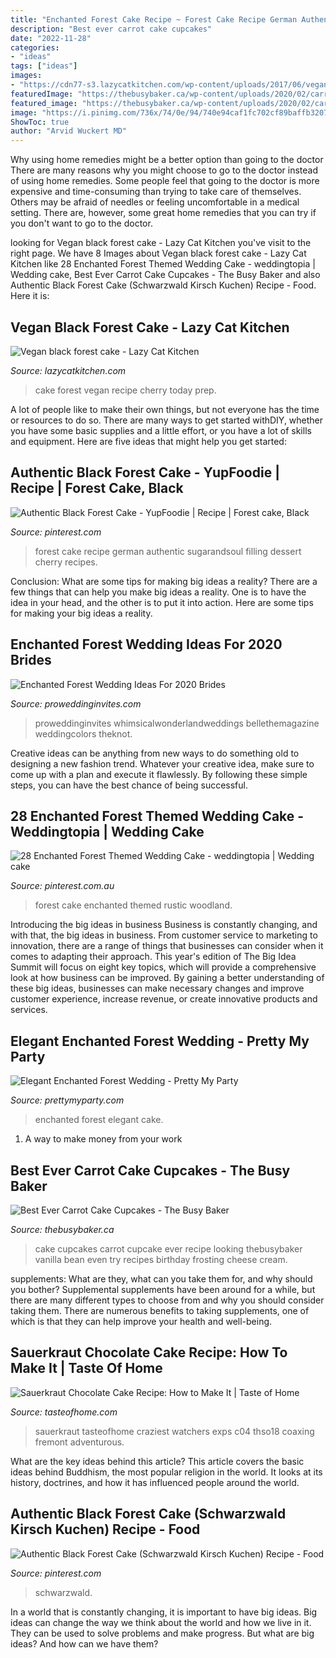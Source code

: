 ```yaml
---
title: "Enchanted Forest Cake Recipe ~ Forest Cake Recipe German Authentic Sugarandsoul Filling Dessert Cherry Recipes"
description: "Best ever carrot cake cupcakes"
date: "2022-11-28"
categories:
- "ideas"
tags: ["ideas"]
images:
- "https://cdn77-s3.lazycatkitchen.com/wp-content/uploads/2017/06/vegan-black-forest-cake.jpg"
featuredImage: "https://thebusybaker.ca/wp-content/uploads/2020/02/carrot-cake-cupcakes-5.jpg"
featured_image: "https://thebusybaker.ca/wp-content/uploads/2020/02/carrot-cake-cupcakes-5.jpg"
image: "https://i.pinimg.com/736x/74/0e/94/740e94caf1fc702cf89baffb32077fb6.jpg"
ShowToc: true
author: "Arvid Wuckert MD"
---
```



Why using home remedies might be a better option than going to the doctor
There are many reasons why you might choose to go to the doctor instead of using home remedies. Some people feel that going to the doctor is more expensive and time-consuming than trying to take care of themselves. Others may be afraid of needles or feeling uncomfortable in a medical setting. There are, however, some great home remedies that you can try if you don't want to go to the doctor.

	

		
looking for Vegan black forest cake - Lazy Cat Kitchen you've visit to the right page. We have 8 Images about Vegan black forest cake - Lazy Cat Kitchen like 28 Enchanted Forest Themed Wedding Cake - weddingtopia | Wedding cake, Best Ever Carrot Cake Cupcakes - The Busy Baker and also Authentic Black Forest Cake (Schwarzwald Kirsch Kuchen) Recipe - Food. Here it is:
		
    
## Vegan Black Forest Cake - Lazy Cat Kitchen

<img loading=lazy src="https://cdn77-s3.lazycatkitchen.com/wp-content/uploads/2017/06/vegan-black-forest-cake.jpg" onerror="this.onerror=null;this.src='https://tse2.mm.bing.net/th?id=OIP.95OqYM_mm9JCmfhjKc1P2wHaLH&amp;pid=15.1';" alt="Vegan black forest cake - Lazy Cat Kitchen">

_Source: lazycatkitchen.com_

>cake forest vegan recipe cherry today prep. 

	

A lot of people like to make their own things, but not everyone has the time or resources to do so. There are many ways to get started withDIY, whether you have some basic supplies and a little effort, or you have a lot of skills and equipment. Here are five ideas that might help you get started: 

    
## Authentic Black Forest Cake - YupFoodie | Recipe | Forest Cake, Black

<img loading=lazy src="https://i.pinimg.com/736x/98/11/51/98115130bf856721a9e45f3a953a4103.jpg" onerror="this.onerror=null;this.src='https://tse2.mm.bing.net/th?id=OIP.d2jmcTTz5M4HZ9sOZ78WkQHaLF&amp;pid=15.1';" alt="Authentic Black Forest Cake - YupFoodie | Recipe | Forest cake, Black">

_Source: pinterest.com_

>forest cake recipe german authentic sugarandsoul filling dessert cherry recipes. 

	

Conclusion: What are some tips for making big ideas a reality?
There are a few things that can help you make big ideas a reality. One is to have the idea in your head, and the other is to put it into action. Here are some tips for making your big ideas a reality.

    
## Enchanted Forest Wedding Ideas For 2020 Brides

<img loading=lazy src="https://www.proweddinginvites.com/blog/wp-content/uploads/2020/05/01-2-600x1000.jpg" onerror="this.onerror=null;this.src='https://tse4.mm.bing.net/th?id=OIP.3wV-KdfKR5WkEd8wmwaWHwHaMW&amp;pid=15.1';" alt="Enchanted Forest Wedding Ideas For 2020 Brides">

_Source: proweddinginvites.com_

>proweddinginvites whimsicalwonderlandweddings bellethemagazine weddingcolors theknot. 

	

Creative ideas can be anything from new ways to do something old to designing a new fashion trend. Whatever your creative idea, make sure to come up with a plan and execute it flawlessly. By following these simple steps, you can have the best chance of being successful.

    
## 28 Enchanted Forest Themed Wedding Cake - Weddingtopia | Wedding Cake

<img loading=lazy src="https://i.pinimg.com/736x/74/0e/94/740e94caf1fc702cf89baffb32077fb6.jpg" onerror="this.onerror=null;this.src='https://tse2.mm.bing.net/th?id=OIP.M3K2UAc_Gx-w0sQ9cZtGWAHaLH&amp;pid=15.1';" alt="28 Enchanted Forest Themed Wedding Cake - weddingtopia | Wedding cake">

_Source: pinterest.com.au_

>forest cake enchanted themed rustic woodland. 

	

Introducing the big ideas in business
Business is constantly changing, and with that, the big ideas in business. From customer service to marketing to innovation, there are a range of things that businesses can consider when it comes to adapting their approach. 
This year's edition of The Big Idea Summit will focus on eight key topics, which will provide a comprehensive look at how business can be improved. By gaining a better understanding of these big ideas, businesses can make necessary changes and improve customer experience, increase revenue, or create innovative products and services.

    
## Elegant Enchanted Forest Wedding - Pretty My Party

<img loading=lazy src="http://www.prettymyparty.com/wp-content/uploads/2015/09/wedding-cake.jpg" onerror="this.onerror=null;this.src='https://tse1.mm.bing.net/th?id=OIP.V8CcnNY0_R83UDGfWXdC9wHaLH&amp;pid=15.1';" alt="Elegant Enchanted Forest Wedding - Pretty My Party">

_Source: prettymyparty.com_

>enchanted forest elegant cake. 

	

1. A way to make money from your work

    
## Best Ever Carrot Cake Cupcakes - The Busy Baker

<img loading=lazy src="https://thebusybaker.ca/wp-content/uploads/2020/02/carrot-cake-cupcakes-5.jpg" onerror="this.onerror=null;this.src='https://tse3.mm.bing.net/th?id=OIP.stb-yNXY5_FUVmY6bQjxdQHaLH&amp;pid=15.1';" alt="Best Ever Carrot Cake Cupcakes - The Busy Baker">

_Source: thebusybaker.ca_

>cake cupcakes carrot cupcake ever recipe looking thebusybaker vanilla bean even try recipes birthday frosting cheese cream. 

	

supplements: What are they, what can you take them for, and why should you bother?
Supplemental supplements have been around for a while, but there are many different types to choose from and why you should consider taking them. There are numerous benefits to taking supplements, one of which is that they can help improve your health and well-being.

    
## Sauerkraut Chocolate Cake Recipe: How To Make It | Taste Of Home

<img loading=lazy src="https://www.tasteofhome.com/wp-content/uploads/2018/01/Sauerkraut-Chocolate-Cake_EXPS_THSO18_7377_C04_18_4b-2.jpg" onerror="this.onerror=null;this.src='https://tse1.mm.bing.net/th?id=OIP.0nl0WI2BIwVdoF45J6kjKwHaHa&amp;pid=15.1';" alt="Sauerkraut Chocolate Cake Recipe: How to Make It | Taste of Home">

_Source: tasteofhome.com_

>sauerkraut tasteofhome craziest watchers exps c04 thso18 coaxing fremont adventurous. 

	

What are the key ideas behind this article?
This article covers the basic ideas behind Buddhism, the most popular religion in the world. It looks at its history, doctrines, and how it has influenced people around the world.

    
## Authentic Black Forest Cake (Schwarzwald Kirsch Kuchen) Recipe - Food

<img loading=lazy src="https://i.pinimg.com/736x/06/33/92/063392cbf8f4e354c7a58c621b284d69.jpg" onerror="this.onerror=null;this.src='https://tse4.mm.bing.net/th?id=OIP.YwjH1gkagV6B4GYDwINcrgHaNK&amp;pid=15.1';" alt="Authentic Black Forest Cake (Schwarzwald Kirsch Kuchen) Recipe - Food">

_Source: pinterest.com_

>schwarzwald. 

	

In a world that is constantly changing, it is important to have big ideas. Big ideas can change the way we think about the world and how we live in it. They can be used to solve problems and make progress. But what are big ideas? And how can we have them?

